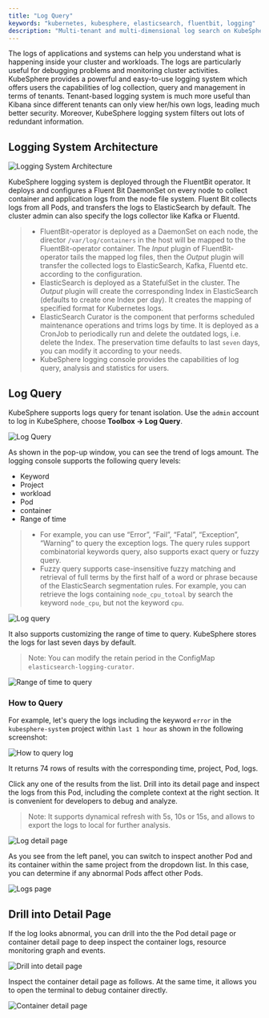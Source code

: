 ```yaml
---
title: "Log Query"
keywords: "kubernetes, kubesphere, elasticsearch, fluentbit, logging"
description: "Multi-tenant and multi-dimensional log search on KubeSphere"
---
```


The logs of applications and systems can help you understand what is happening inside your cluster and workloads. The logs are particularly useful for debugging problems and monitoring cluster activities. KubeSphere provides a powerful and easy-to-use logging system which offers users the capabilities of log collection, query and management in terms of tenants. Tenant-based logging system is much more useful than Kibana since different tenants can only view her/his own logs, leading much better security. Moreover, KubeSphere logging system filters out lots of redundant information.

## Logging System Architecture

![Logging System Architecture](https://pek3b.qingstor.com/kubesphere-docs/png/20190623121834.png)

KubeSphere logging system is deployed through the FluentBit operator. It deploys and configures a Fluent Bit DaemonSet on every node to collect container and application logs from the node file system. Fluent Bit collects logs from all Pods, and transfers the logs to ElasticSearch by default. The cluster admin can also specify the logs collector like Kafka or Fluentd.

> - FluentBit-operator is deployed as a DaemonSet on each node, the director `/var/log/containers` in the host will be mapped to the FluentBit-operator container. The _Input_ plugin of FluentBit-operator tails the mapped log files, then the _Output_ plugin will transfer the collected logs to ElasticSearch, Kafka, Fluentd etc. according to the configuration.
> - ElasticSearch is deployed as a StatefulSet in the cluster. The _Output_ plugin will create the corresponding Index in ElasticSearch (defaults to create one Index per day). It creates the mapping of specified format for Kubernetes logs.
> - ElasticSearch Curator is the component that performs scheduled maintenance operations and trims logs by time. It is deployed as a CronJob to periodically run and delete the outdated logs, i.e. delete the Index. The preservation time defaults to last `seven` days, you can modify it according to your needs.
> - KubeSphere logging console provides the capabilities of log query, analysis and statistics for users.

## Log Query

KubeSphere supports logs query for tenant isolation. Use the `admin` account to log in KubeSphere, choose **Toolbox → Log Query**.

![Log Query](https://pek3b.qingstor.com/kubesphere-docs/png/20200308203245.png)

As shown in the pop-up window, you can see the trend of logs amount. The logging console supports the following query levels:

- Keyword
- Project
- workload
- Pod
- container
- Range of time

> - For example, you can use “Error”, “Fail”, “Fatal”, “Exception”, “Warning”  to query the exception logs. The query rules support combinatorial keywords query, also supports exact query or fuzzy query.
> - Fuzzy query supports case-insensitive fuzzy matching and retrieval of full terms by the first half of a word or phrase because of the ElasticSearch segmentation rules. For example, you can retrieve the logs containing `node_cpu_totoal` by search the keyword `node_cpu`, but not the keyword `cpu`.

![Log query](https://pek3b.qingstor.com/kubesphere-docs/png/20200308181906.png)

It also supports customizing the range of time to query. KubeSphere stores the logs for last seven days by default.

> Note: You can modify the retain period in the ConfigMap `elasticsearch-logging-curator`.

![Range of time to query](https://pek3b.qingstor.com/kubesphere-docs/png/20200308203853.png)

### How to Query

For example, let's query the logs including the keyword `error` in the `kubesphere-system` project within `last 1 hour` as shown in the following screenshot:

![How to query log](https://pek3b.qingstor.com/kubesphere-docs/png/20200308205141.png)

It returns 74 rows of results with the corresponding time, project, Pod, logs.

Click any one of the results from the list. Drill into its detail page and inspect the logs from this Pod, including the complete context at the right section. It is convenient for developers to debug and analyze.

> Note: It supports dynamical refresh with 5s, 10s or 15s, and allows to export the logs to local for further analysis.

![Log detail page](https://pek3b.qingstor.com/kubesphere-docs/png/20200308205736.png)

As you see from the left panel, you can switch to inspect another Pod and its container within the same project from the dropdown list. In this case, you can determine if any abnormal Pods affect other Pods.

![Logs page](https://pek3b.qingstor.com/kubesphere-docs/png/20200308211831.png)

## Drill into Detail Page

If the log looks abnormal, you can drill into the the Pod detail page or container detail page to deep inspect the container logs, resource monitoring graph and events.

![Drill into detail page](https://pek3b.qingstor.com/kubesphere-docs/png/20200308211936.png)

Inspect the container detail page as follows. At the same time, it allows you to open the terminal to debug container directly.

![Container detail page](https://pek3b.qingstor.com/kubesphere-docs/png/20200308212007.png)

